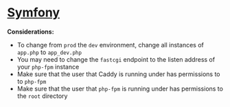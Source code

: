 # [Symfony](https://symfony.com/)

**Considerations:**
- To change from `prod` the `dev` environment, change all instances of `app.php` to `app_dev.php`
- You may need to change the `fastcgi` endpoint to the listen address of your `php-fpm` instance
- Make sure that the user that Caddy is running under has permissions to to `php-fpm`
- Make sure that the user that `php-fpm` is running under has permissions to the `root` directory
